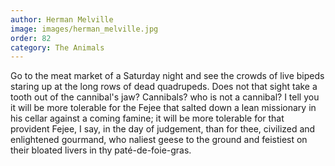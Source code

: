 ```yaml
---
author: Herman Melville
image: images/herman_melville.jpg
order: 82
category: The Animals
---
```


Go to the meat market of a Saturday night and see the crowds of live bipeds staring up at the long rows of dead quadrupeds. Does not that sight take a tooth out of the cannibal's jaw? Cannibals? who is not a cannibal? I tell you it will be more tolerable for the Fejee that salted down a lean missionary in his cellar against a coming famine; it will be more tolerable for that provident Fejee, I say, in the day of judgement, than for thee, civilized and enlightened gourmand, who naliest geese to the ground and feistiest on their bloated livers in thy paté-de-foie-gras.

